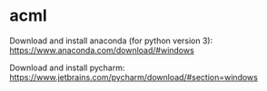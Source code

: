 # acml

Download and install anaconda (for python version 3):
https://www.anaconda.com/download/#windows

Download and install pycharm:
https://www.jetbrains.com/pycharm/download/#section=windows

